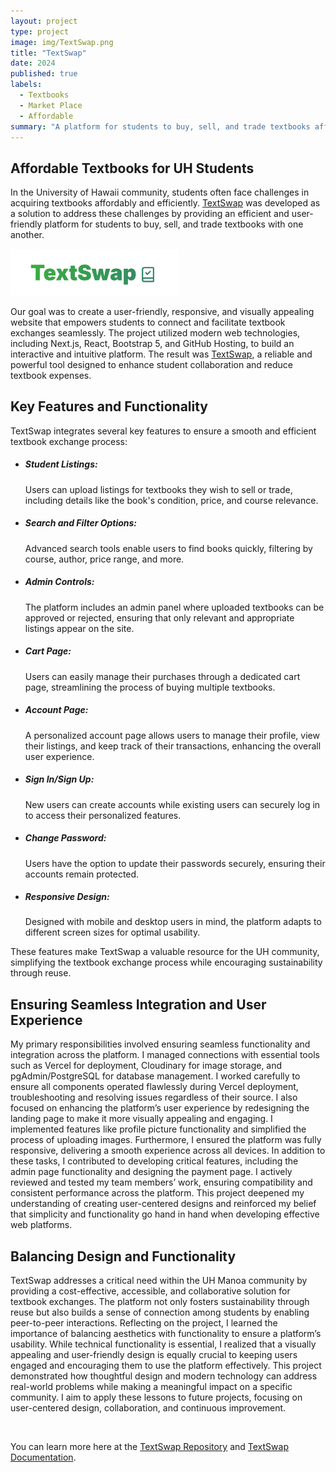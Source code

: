 ```yaml
---
layout: project
type: project
image: img/TextSwap.png
title: "TextSwap"
date: 2024
published: true
labels:
  - Textbooks
  - Market Place
  - Affordable
summary: "A platform for students to buy, sell, and trade textbooks affordably."
---
```



## Affordable Textbooks for UH Students

In the University of Hawaii community, students often face challenges in acquiring textbooks affordably and efficiently. [TextSwap](https://manoa-textswap.vercel.app/) was developed as a solution to address these challenges by providing an efficient and user-friendly platform for students to buy, sell, and trade textbooks with one another.

<img width="270px" class="rounded float-start pe-4" src="../img/TextSwapLogo.png">

Our goal was to create a user-friendly, responsive, and visually appealing website that empowers students to connect and facilitate textbook exchanges seamlessly. The project utilized modern web technologies, including Next.js, React, Bootstrap 5, and GitHub Hosting, to build an interactive and intuitive platform. The result was [TextSwap](https://manoa-textswap.vercel.app/), a reliable and powerful tool designed to enhance student collaboration and reduce textbook expenses.


## Key Features and Functionality

TextSwap integrates several key features to ensure a smooth and efficient textbook exchange process:

- ##### Student Listings:
  Users can upload listings for textbooks they wish to sell or trade, including details like the book's condition, price, and course relevance.
- ##### Search and Filter Options:
  Advanced search tools enable users to find books quickly, filtering by course, author, price range, and more.
- ##### Admin Controls:
  The platform includes an admin panel where uploaded textbooks can be approved or rejected, ensuring that only relevant and appropriate listings appear on the site.
- ##### Cart Page:
  Users can easily manage their purchases through a dedicated cart page, streamlining the process of buying multiple textbooks.
- ##### Account Page:
  A personalized account page allows users to manage their profile, view their listings, and keep track of their transactions, enhancing the overall user experience.
- ##### Sign In/Sign Up:
  New users can create accounts while existing users can securely log in to access their personalized features.
- ##### Change Password:
  Users have the option to update their passwords securely, ensuring their accounts remain protected.
- ##### Responsive Design:
  Designed with mobile and desktop users in mind, the platform adapts to different screen sizes for optimal usability.

These features make TextSwap a valuable resource for the UH community, simplifying the textbook exchange process while encouraging sustainability through reuse.


## Ensuring Seamless Integration and User Experience

My primary responsibilities involved ensuring seamless functionality and integration across the platform. I managed connections with essential tools such as Vercel for deployment, Cloudinary for image storage, and pgAdmin/PostgreSQL for database management. I worked carefully to ensure all components operated flawlessly during Vercel deployment, troubleshooting and resolving issues regardless of their source. I also focused on enhancing the platform’s user experience by redesigning the landing page to make it more visually appealing and engaging. I implemented features like profile picture functionality and simplified the process of uploading images. Furthermore, I ensured the platform was fully responsive, delivering a smooth experience across all devices. In addition to these tasks, I contributed to developing critical features, including the admin page functionality and designing the payment page. I actively reviewed and tested my team members’ work, ensuring compatibility and consistent performance across the platform. This project deepened my understanding of creating user-centered designs and reinforced my belief that simplicity and functionality go hand in hand when developing effective web platforms.


## Balancing Design and Functionality

TextSwap addresses a critical need within the UH Manoa community by providing a cost-effective, accessible, and collaborative solution for textbook exchanges. The platform not only fosters sustainability through reuse but also builds a sense of connection among students by enabling peer-to-peer interactions. Reflecting on the project, I learned the importance of balancing aesthetics with functionality to ensure a platform’s usability. While technical functionality is essential, I realized that a visually appealing and user-friendly design is equally crucial to keeping users engaged and encouraging them to use the platform effectively. This project demonstrated how thoughtful design and modern technology can address real-world problems while making a meaningful impact on a specific community. I aim to apply these lessons to future projects, focusing on user-centered design, collaboration, and continuous improvement.


<br/>


You can learn more here at the [TextSwap Repository](https://github.com/Textswap/Textswap) and [TextSwap Documentation](https://textswap.github.io/Textswap/).
